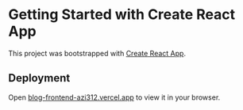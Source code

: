 # Getting Started with Create React App

This project was bootstrapped with [Create React App](https://github.com/facebook/create-react-app).

## Deployment

Open [blog-frontend-azi312.vercel.app](blog-frontend-azi312.vercel.app) to view it in your browser.
